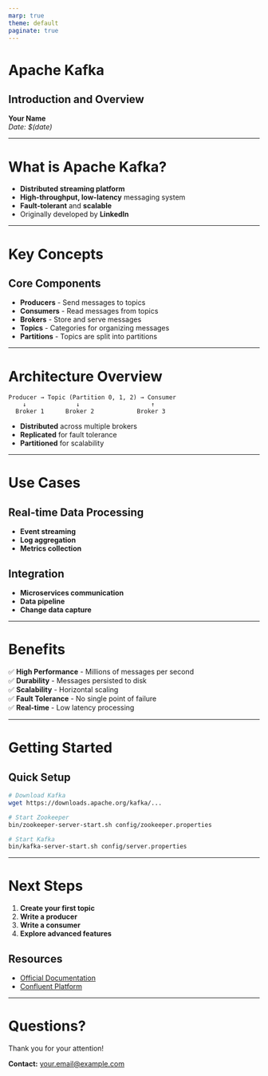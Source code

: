 ```yaml
---
marp: true
theme: default
paginate: true
---
```


# Apache Kafka

## Introduction and Overview

**Your Name**  
_Date: $(date)_

---

# What is Apache Kafka?

- **Distributed streaming platform**
- **High-throughput, low-latency** messaging system
- **Fault-tolerant** and **scalable**
- Originally developed by **LinkedIn**

---

# Key Concepts

## Core Components

- **Producers** - Send messages to topics
- **Consumers** - Read messages from topics
- **Brokers** - Store and serve messages
- **Topics** - Categories for organizing messages
- **Partitions** - Topics are split into partitions

---

# Architecture Overview

```
Producer → Topic (Partition 0, 1, 2) → Consumer
    ↓              ↓                    ↑
  Broker 1      Broker 2            Broker 3
```

- **Distributed** across multiple brokers
- **Replicated** for fault tolerance
- **Partitioned** for scalability

---

# Use Cases

## Real-time Data Processing

- **Event streaming**
- **Log aggregation**
- **Metrics collection**

## Integration

- **Microservices communication**
- **Data pipeline**
- **Change data capture**

---

# Benefits

✅ **High Performance** - Millions of messages per second  
✅ **Durability** - Messages persisted to disk  
✅ **Scalability** - Horizontal scaling  
✅ **Fault Tolerance** - No single point of failure  
✅ **Real-time** - Low latency processing

---

# Getting Started

## Quick Setup

```bash
# Download Kafka
wget https://downloads.apache.org/kafka/...

# Start Zookeeper
bin/zookeeper-server-start.sh config/zookeeper.properties

# Start Kafka
bin/kafka-server-start.sh config/server.properties
```

---

# Next Steps

1. **Create your first topic**
2. **Write a producer**
3. **Write a consumer**
4. **Explore advanced features**

## Resources

- [Official Documentation](https://kafka.apache.org/documentation/)
- [Confluent Platform](https://www.confluent.io/)

---

# Questions?

Thank you for your attention!

**Contact:** your.email@example.com
